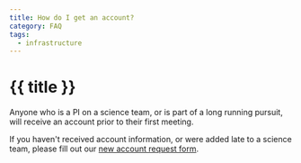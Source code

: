 ```yaml
---
title: How do I get an account?
category: FAQ
tags:
  - infrastructure
---
```


# {{ title }}

Anyone who is a PI on a science team, or is part of a long running
pursuit, will receive an account prior to their first meeting.

If you haven't received account information, or were added late to a
science team, please fill out our
[new account request form](http://www.sesync.org/new-account-request).

